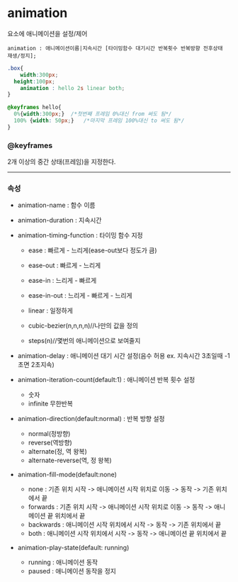 # animation



요소에 애니메이션을 설정/제어

```
animation : 애니메이션이름|지속시간 [타이밍함수 대기시간 반복횟수 반복방향 전후상태 재생/정지];
```

```css
.box{
	width:300px;
  height:100px;
	animation : hello 2s linear both;
}

@keyframes hello{
  0%{width:300px;}	/*첫번째 프레임 0%대신 from 써도 됨*/
  100% {width: 50px;}	/*마지막 프레임 100%대신 to 써도 됨*/
}
```



### @keyframes

2개 이상의 중간 상태(프레임)을 지정한다.



------

### 속성

- animation-name : 함수 이름

- animation-duration : 지속시간

- animation-timing-function : 타이밍 함수 지정
  
  - ease : 빠르게 - 느리게(ease-out보다 정도가 큼)
  
  - ease-out : 빠르게 - 느리게
  
  - ease-in : 느리게 - 빠르게
  
  - ease-in-out : 느리게 - 빠르게 - 느리게
  
  - linear : 일정하게
  
  - cubic-bezier(n,n,n,n)//나만의 값을 정의
  
  - steps(n)//몇번의 애니메이션으로 보여줄지
  
    
  
- animation-delay : 애니메이션 대기 시간 설정(음수 허용 ex. 지속시간 3초일때 -1초면 2초지속)

- animation-iteration-count(default:1) : 애니메이션 반복 횟수 설정
  - 숫자
  - infinite 무한반복

- animation-direction(default:normal) : 반복 방향 설정
  - normal(정방향)
  - reverse(역방향)
  - alternate(정, 역 왕복)
  - alternate-reverse(역, 정 왕복)
  
- animation-fill-mode(default:none)
  - none : 기존 위치 시작 -> 애니메이션 시작 위치로 이동 -> 동작 -> 기존 위치에서 끝
  - forwards : 기존 위치 시작 -> 애니메이션 시작 위치로 이동 -> 동작 -> 애니메이션 끝 위치에서 끝
  - backwards : 애니메이션 시작 위치에서 시작 -> 동작 -> 기존 위치에서 끝
  - both : 애니메이션 시작 위치에서 시작 -> 동작 -> 애니메이션 끝 위치에서 끝

- animation-play-state(default: running)
  - running : 애니메이션 동작
  - paused : 애니메이션 동작을 정지

